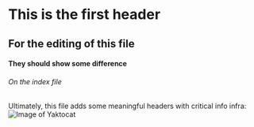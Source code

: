 # This is the first header
## For the editing of this file
#### They should show some difference
###### On the index file
Ultimately, this file adds some meaningful headers with critical info infra:
![Image of Yaktocat](https://octodex.github.com/images/yaktocat.png)
